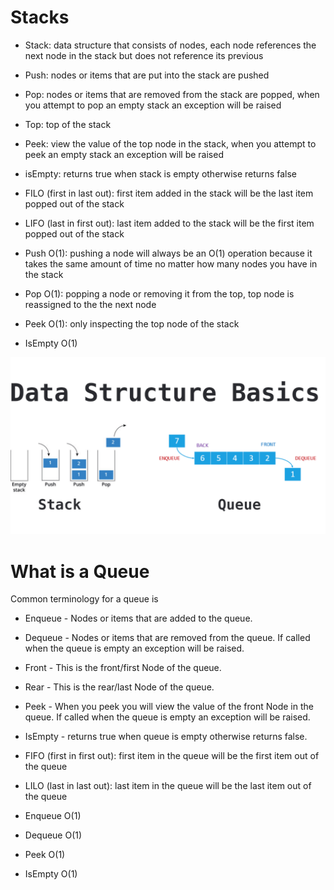 # Stacks


- Stack: data structure that consists of nodes, each node references the next node in the stack but does not reference its previous
- Push: nodes or items that are put into the stack are pushed
- Pop: nodes or items that are removed from the stack are popped, when you attempt to pop an empty stack an exception will be raised
- Top: top of the stack
- Peek: view the value of the top node in the stack, when you attempt to peek an empty stack an exception will be raised
- isEmpty: returns true when stack is empty otherwise returns false

- FILO (first in last out): first item added in the stack will be the last item popped out of the stack
- LIFO (last in first out): last item added to the stack will be the first item popped out of the stack
- Push O(1): pushing a node will always be an O(1) operation because it takes the same amount of time no matter how many nodes you have in the stack
- Pop O(1): popping a node or removing it from the top, top node is reassigned to the the next node
- Peek O(1): only inspecting the top node of the stack
- IsEmpty O(1)

![stack&queue](images/stackqueue.png)

# What is a Queue
Common terminology for a queue is

- Enqueue - Nodes or items that are added to the queue.
- Dequeue - Nodes or items that are removed from the queue. If called when the queue is empty an exception will be raised.
- Front - This is the front/first Node of the queue.
- Rear - This is the rear/last Node of the queue.
- Peek - When you peek you will view the value of the front Node in the queue. If called when the queue is empty an exception will be raised.
- IsEmpty - returns true when queue is empty otherwise returns false.

- FIFO (first in first out): first item in the queue will be the first item out of the queue
- LILO (last in last out): last item in the queue will be the last item out of the queue
- Enqueue O(1)
- Dequeue O(1)
- Peek O(1)
- IsEmpty O(1)

